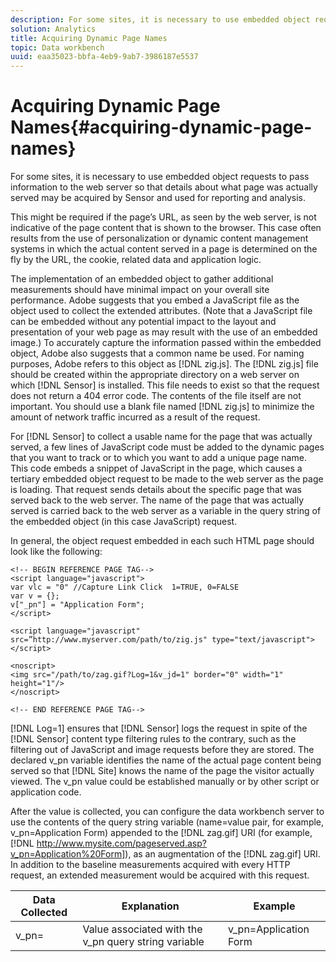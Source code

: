 ```yaml
---
description: For some sites, it is necessary to use embedded object requests to pass information to the web server so that details about what page was actually served may be acquired by Sensor and used for reporting and analysis.
solution: Analytics
title: Acquiring Dynamic Page Names
topic: Data workbench
uuid: eaa35023-bbfa-4eb9-9ab7-3986187e5537
---
```


# Acquiring Dynamic Page Names{#acquiring-dynamic-page-names}

For some sites, it is necessary to use embedded object requests to pass information to the web server so that details about what page was actually served may be acquired by Sensor and used for reporting and analysis.

 This might be required if the page’s URL, as seen by the web server, is not indicative of the page content that is shown to the browser. This case often results from the use of personalization or dynamic content management systems in which the actual content served in a page is determined on the fly by the URL, the cookie, related data and application logic.

The implementation of an embedded object to gather additional measurements should have minimal impact on your overall site performance. Adobe suggests that you embed a JavaScript file as the object used to collect the extended attributes. (Note that a JavaScript file can be embedded without any potential impact to the layout and presentation of your web page as may result with the use of an embedded image.) To accurately capture the information passed within the embedded object, Adobe also suggests that a common name be used. For naming purposes, Adobe refers to this object as [!DNL zig.js]. The [!DNL zig.js] file should be created within the appropriate directory on a web server on which [!DNL Sensor] is installed. This file needs to exist so that the request does not return a 404 error code. The contents of the file itself are not important. You should use a blank file named [!DNL zig.js] to minimize the amount of network traffic incurred as a result of the request.

For [!DNL Sensor] to collect a usable name for the page that was actually served, a few lines of JavaScript code must be added to the dynamic pages that you want to track or to which you want to add a unique page name. This code embeds a snippet of JavaScript in the page, which causes a tertiary embedded object request to be made to the web server as the page is loading. That request sends details about the specific page that was served back to the web server. The name of the page that was actually served is carried back to the web server as a variable in the query string of the embedded object (in this case JavaScript) request.

In general, the object request embedded in each such HTML page should look like the following:

```
<!-- BEGIN REFERENCE PAGE TAG--> 
<script language="javascript"> 
var vlc = "0" //Capture Link Click  1=TRUE, 0=FALSE 
var v = {}; 
v["_pn"] = "Application Form"; 
</script> 
 
<script language="javascript" src=”http://www.myserver.com/path/to/zig.js" type="text/javascript"></script> 
 
<noscript> 
<img src="/path/to/zag.gif?Log=1&v_jd=1" border="0" width="1" height="1"/> 
</noscript> 
 
<!-- END REFERENCE PAGE TAG-->
```

[!DNL Log=1] ensures that [!DNL Sensor] logs the request in spite of the [!DNL Sensor] content type filtering rules to the contrary, such as the filtering out of JavaScript and image requests before they are stored. The declared v_pn variable identifies the name of the actual page content being served so that [!DNL Site] knows the name of the page the visitor actually viewed. The v_pn value could be established manually or by other script or application code.

After the value is collected, you can configure the data workbench server to use the contents of the query string variable (name=value pair, for example, v_pn=Application Form) appended to the [!DNL zag.gif] URI (for example, [!DNL http://www.mysite.com/pageserved.asp?v_pn=Application%20Form]), as an augmentation of the [!DNL zag.gif] URI. In addition to the baseline measurements acquired with every HTTP request, an extended measurement would be acquired with this request.

|  Data Collected  | Explanation  | Example  |
|---|---|---|
|  v_pn=  | Value associated with the v_pn query string variable  | v_pn=Application Form  |

